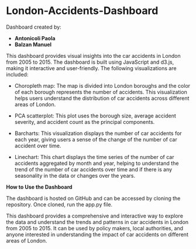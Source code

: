 # London-Accidents-Dashboard

Dashboard created by:

* **Antonicoli Paola** 
* **Balzan Manuel**

This dashboard provides visual insights into the car accidents in London from 2005 to 2015. The dashboard is built using JavaScript and d3.js, making it interactive and user-friendly. The following visualizations are included:

* Choropleth map: The map is divided into London boroughs and the color of each borough represents the number of accidents. This visualization helps users understand the distribution of car accidents across different areas of London.

* PCA scatterplot: This plot uses the borough size, average accident severity, and accident count as the principal components.

* Barcharts: This visualization displays the number of car accidents for each year, giving users a sense of the change of the number of car accident over time.

* Linechart: This chart displays the time series of the number of car accidents aggregated by month and year, helping to understand the trend of the number of car accidents over time and if there is any seasonality in the data or changes over the years.

**How to Use the Dashboard**

The dashboard is hosted on GitHub and can be accessed by cloning the repository. Once cloned, run the app.py file.


This dashboard provides a comprehensive and interactive way to explore the data and understand the trends and patterns in car accidents in London from 2005 to 2015. It can be used by policy makers, local authorities, and anyone interested in understanding the impact of car accidents on different areas of London.
